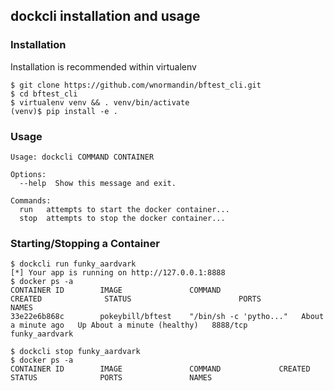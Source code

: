 ## dockcli installation and usage

### Installation
Installation is recommended within virtualenv
```
$ git clone https://github.com/wnormandin/bftest_cli.git
$ cd bftest_cli
$ virtualenv venv && . venv/bin/activate
(venv)$ pip install -e .
```

### Usage
```
Usage: dockcli COMMAND CONTAINER

Options:
  --help  Show this message and exit.

Commands:
  run   attempts to start the docker container...
  stop  attempts to stop the docker container...
```
### Starting/Stopping a Container
```
$ dockcli run funky_aardvark
[*] Your app is running on http://127.0.0.1:8888
$ docker ps -a
CONTAINER ID        IMAGE               COMMAND                  CREATED              STATUS                        PORTS               NAMES
33e22e6b868c        pokeybill/bftest    "/bin/sh -c 'pytho..."   About a minute ago   Up About a minute (healthy)   8888/tcp            funky_aardvark

$ dockcli stop funky_aardvark
$ docker ps -a
CONTAINER ID        IMAGE               COMMAND             CREATED             STATUS              PORTS               NAMES
```
